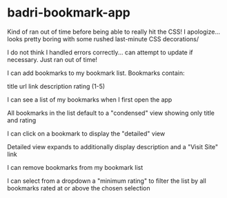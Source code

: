 # badri-bookmark-app

Kind of ran out of time before being able to really hit the CSS! I apologize... looks pretty boring with some rushed last-minute CSS decorations/

I do not think I handled errors correctly... can attempt to update if necessary. Just ran out of time!



I can add bookmarks to my bookmark list. Bookmarks contain:

title
url link
description
rating (1-5)

I can see a list of my bookmarks when I first open the app

All bookmarks in the list default to a "condensed" view showing only title and rating

I can click on a bookmark to display the "detailed" view

Detailed view expands to additionally display description and a "Visit Site" link

I can remove bookmarks from my bookmark list

I can select from a dropdown a "minimum rating" to filter the list by all bookmarks rated at or above the chosen selection


